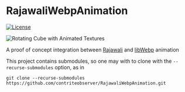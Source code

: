 # RajawaliWebpAnimation
[![License](https://img.shields.io/badge/license-Apache%202.0%20License-blue.svg)](https://github.com/contriteobserver/RajawaliWebpAnimation/blob/master/LICENSE.txt)

![Rotating Cube with Animated Textures](https://github.com/contriteobserver/RajawaliWebpAnimation/tree/master/images/RotatingCube.gif "Rotating Cube with Animated Textures")

A proof of concept integration between [Rajawali](https://github.com/Rajawali/Rajawali) and [libWebp](https://developers.google.com/speed/webp/docs/api) animation

This project contains submodules, so one may with to clone with the `--recurse-submodules` option, as in
```
git clone --recurse-submodules https://github.com/contriteobserver/RajawaliWebpAnimation.git
```
